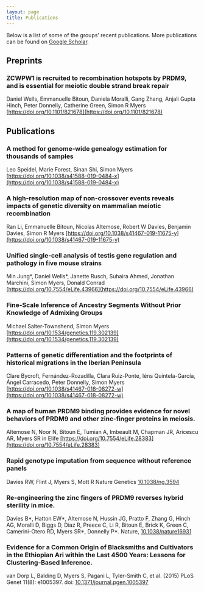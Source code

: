 ```yaml
---
layout: page
title: Publications
---
```

Below is a list of some of the groups’ recent publications.
More publications can be found on [Google Scholar](https://scholar.google.co.uk/citations?user=IUkRO7gAAAAJ).

## Preprints
### ZCWPW1 is recruited to recombination hotspots by PRDM9, and is essential for meiotic double strand break repair
Daniel Wells, Emmanuelle Bitoun, Daniela Moralli, Gang Zhang, Anjali Gupta Hinch, Peter Donnelly, Catherine Green, Simon R Myers [https://doi.org/10.1101/821678](https://doi.org/10.1101/821678)


## Publications

### A method for genome-wide genealogy estimation for thousands of samples
Leo Speidel, Marie Forest, Sinan Shi, Simon Myers [https://doi.org/10.1038/s41588-019-0484-x](https://doi.org/10.1038/s41588-019-0484-x)

### A high-resolution map of non-crossover events reveals impacts of genetic diversity on mammalian meiotic recombination
Ran Li, Emmanuelle Bitoun, Nicolas Altemose, Robert W Davies, Benjamin Davies, Simon R Myers [https://doi.org/10.1038/s41467-019-11675-y](https://doi.org/10.1038/s41467-019-11675-y)

### Unified single-cell analysis of testis gene regulation and pathology in five mouse strains
Min Jung*, Daniel Wells*, Janette Rusch, Suhaira Ahmed, Jonathan Marchini, Simon Myers, Donald Conrad [https://doi.org/10.7554/eLife.43966](https://doi.org/10.7554/eLife.43966)

### Fine-Scale Inference of Ancestry Segments Without Prior Knowledge of Admixing Groups
Michael Salter-Townshend, Simon Myers [https://doi.org/10.1534/genetics.119.302139](https://doi.org/10.1534/genetics.119.302139)

### Patterns of genetic differentiation and the footprints of historical migrations in the Iberian Peninsula
Clare Bycroft, Fernández-Rozadilla, Clara Ruiz-Ponte, Iéns Quintela-García, Ángel Carracedo, Peter Donnelly, Simon Myers [https://doi.org/10.1038/s41467-018-08272-w](https://doi.org/10.1038/s41467-018-08272-w)

### A map of human PRDM9 binding provides evidence for novel behaviors of PRDM9 and other zinc-finger proteins in meiosis.
Altemose N, Noor N, Bitoun E, Tumian A, Imbeault M, Chapman JR, Aricescu AR, Myers SR in Elife [https://doi.org/10.7554/eLife.28383](https://doi.org/10.7554/eLife.28383)

### Rapid genotype imputation from sequence without reference panels
Davies RW, Flint J, Myers S, Mott R Nature Genetics [10.1038/ng.3594](https://doi.org/10.1038/ng.3594)

### Re-engineering the zinc fingers of PRDM9 reverses hybrid sterility in mice.
Davies B*, Hatton EW*, Altemose N, Hussin JG, Pratto F, Zhang G, Hinch AG, Moralli D, Biggs D, Diaz R, Preece C, Li R, Bitoun E, Brick K, Green C, Camerini-Otero RD, Myers SR*, Donnelly P*.  Nature, [10.1038/nature16931](https://doi.org/10.1038/nature16931)

### Evidence for a Common Origin of Blacksmiths and Cultivators in the Ethiopian Ari within the Last 4500 Years: Lessons for Clustering-Based Inference.
van Dorp L, Balding D, Myers S, Pagani L, Tyler-Smith C, et al. (2015) PLoS Genet 11(8): e1005397. doi: [10.1371/journal.pgen.1005397](https://doi.org/10.1371/journal.pgen.1005397)
